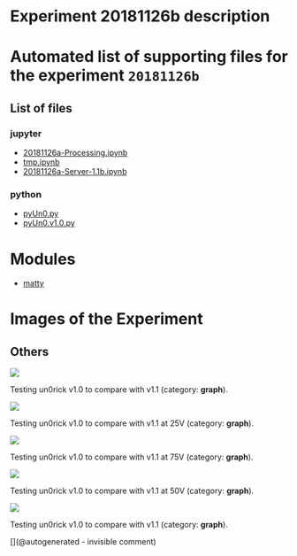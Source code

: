 # Experiment 20181126b description





# Automated list of supporting files for the __experiment `20181126b`__

## List of files

### jupyter

* [20181126a-Processing.ipynb](/matty/20181126a/20181126a-Processing.ipynb)
* [tmp.ipynb](/tmp.ipynb)
* [20181126a-Server-1.1b.ipynb](/matty/20181126a/20181126a-Server-1.1b.ipynb)


### python

* [pyUn0.py](/matty/20181126a/pyUn0.py)
* [pyUn0.v1.0.py](/matty/20181126a/pyUn0s/pyUn0.v1.0.py)





# Modules

* [matty](/matty/)




# Images of the Experiment

## Others

![](/matty/20181126a/images/v1.0.jpg)

Testing un0rick v1.0 to compare with v1.1 (category: __graph__).

![](/matty/20181126a/images/20181126b-1.jpg)

Testing un0rick v1.0 to compare with v1.1 at 25V (category: __graph__).

![](/matty/20181126a/images/20181126b-3.jpg)

Testing un0rick v1.0 to compare with v1.1 at 75V (category: __graph__).

![](/matty/20181126a/images/20181126b-2.jpg)

Testing un0rick v1.0 to compare with v1.1 at 50V (category: __graph__).

![](/matty/20181126a/images/v1.1b.jpg)

Testing un0rick v1.0 to compare with v1.1 (category: __graph__).










[](@autogenerated - invisible comment)